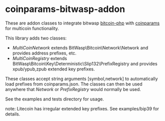 # coinparams-bitwasp-addon

These are addon classes to integrate bitwasp [bitcoin-php](https://github.com/Bit-Wasp/bitcoin-php) with [coinparams](https://github.com/Bit-Wasp/bitcoin-php) for
multicoin functionality.

This library adds two classes:

* *MultiCoinNetwork* extends BitWasp\Bitcoin\Network\Network and provides address prefixes, etc.
* *MultiCoinRegistry* extends BitWasp\Bitcoin\Key\Deterministic\Slip132\PrefixRegistry
and provides xpub/ypub,zpub extended key prefixes.

These classes accept string arguments \[symbol,network\] to automatically
load prefixes from coinparams.json.  The classes can then be used anywhere
that *Network* or *PrefixRegistry* would normally be used.

See the examples and tests directory for usage.

note: Litecoin has irregular extended key prefixes.  See examples/bip39 for details.
